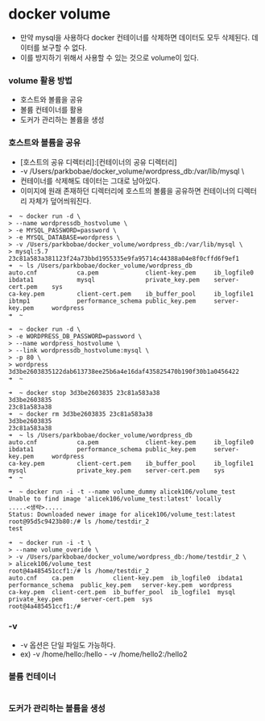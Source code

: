 # docker volume
- 만약 mysql을 사용하다 docker 컨테이너를 삭제하면 데이터도 모두 삭제된다. 데이터를 보구할 수 없다.
- 이를 방지하기 위해서 사용할 수 있는 것으로 volume이 있다.

### volume 활용 방법
- 호스트와 볼륨을 공유
- 볼륨 컨테이너를 활용
- 도커가 관리하는 볼륨을 생성

### 호스트와 볼륨을 공유
- [호스트의 공유 디렉터리]:[컨테이너의 공유 디렉터리]
- -v /Users/parkbobae/docker_volume/wordpress_db:/var/lib/mysql \
- 컨테이너를 삭제해도 데이터는 그대로 남아있다.
- 이미지에 원래 존재하던 디렉터리에 호스트의 볼륨을 공유하면 컨테이너의 디렉터리 자체가 덮어씌워진다.
```
➜  ~ docker run -d \
> --name wordpressdb_hostvolume \
> -e MYSQL_PASSWORD=password \
> -e MYSQL_DATABASE=wordpress \
> -v /Users/parkbobae/docker_volume/wordpress_db:/var/lib/mysql \
> mysql:5.7
23c81a583a381123f24a73bbd1955335e9fa95714c44388a04e8f0cffd6f9ef1
➜  ~ ls /Users/parkbobae/docker_volume/wordpress_db
auto.cnf           ca.pem             client-key.pem     ib_logfile0        ibdata1            mysql              private_key.pem    server-cert.pem    sys
ca-key.pem         client-cert.pem    ib_buffer_pool     ib_logfile1        ibtmp1             performance_schema public_key.pem     server-key.pem     wordpress
➜  ~ 
```
```
➜  ~ docker run -d \
> -e WORDPRESS_DB_PASSWORD=password \
> --name wordpress_hostvolume \
> --link wordpressdb_hostvolume:mysql \
> -p 80 \
> wordpress
3d3be2603835122dab613738ee25b6a4e16daf435825470b190f30b1a0456422
➜  ~
```
```
➜  ~ docker stop 3d3be2603835 23c81a583a38
3d3be2603835
23c81a583a38
➜  ~ docker rm 3d3be2603835 23c81a583a38
3d3be2603835
23c81a583a38
➜  ~ ls /Users/parkbobae/docker_volume/wordpress_db
auto.cnf           ca.pem             client-key.pem     ib_logfile0        ibdata1            performance_schema public_key.pem     server-key.pem     wordpress
ca-key.pem         client-cert.pem    ib_buffer_pool     ib_logfile1        mysql              private_key.pem    server-cert.pem    sys
➜  ~
```

```
➜  ~ docker run -i -t --name volume_dummy alicek106/volume_test
Unable to find image 'alicek106/volume_test:latest' locally
.....<생략>.....
Status: Downloaded newer image for alicek106/volume_test:latest
root@95d5c9423b80:/# ls /home/testdir_2
test
```
```
➜  ~ docker run -i -t \
> --name volume_overide \
> -v /Users/parkbobae/docker_volume/wordpress_db:/home/testdir_2 \
> alicek106/volume_test
root@4a485451ccf1:/# ls /home/testdir_2
auto.cnf    ca.pem           client-key.pem  ib_logfile0  ibdata1  performance_schema  public_key.pem   server-key.pem  wordpress
ca-key.pem  client-cert.pem  ib_buffer_pool  ib_logfile1  mysql    private_key.pem     server-cert.pem  sys
root@4a485451ccf1:/#
```

### -v
- -v 옵션은 단일 파일도 가능하다.
- ex) -v /home/hello:/hello - -v /home/hello2:/hello2


### 볼륨 컨테이너
```
```

### 도커가 관리하는 볼륨을 생성
```
```











